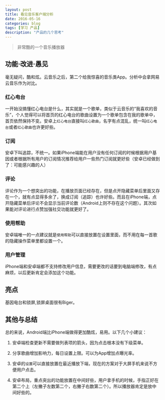 ```yaml
---
layout: post
title: 看见音乐客户端分析
date: 2016-05-16
categories: blog
tags: [学习 产品]
description: "产品的几个思考"
---
```


> 非常酷的一个音乐播放器

## 功能·改进·愚见

毫无疑问，酷和炫。云音乐之后，第二个给我惊喜的音乐类App。分析中会拿网易云音乐作为对比。

### 红心电台

一开始没搞懂红心电台是什么，其实就是一个歌单，类似于云音乐的“我喜欢的音乐”，个人觉得可以将首页的红心电台的歌曲设置为一个歌单包含在我的歌单中，首页依然保持不变。安卓上`红心电台`直接叫`红心歌曲`，名字有点混乱，统一叫`红心电台`或者`红心歌曲`也许更好些。

### 订阅

安卓下叫追踪，不统一。如果iPhone端能在用户没有任何订阅的时候根据用户基因或者根据所有用户的订阅情况推荐给用户一些热门订阅就更好些（安卓已经做到了：可能感兴趣的人）

### 评论

评论作为一个想突出的功能，在播放页面已经存在，但是点开隐藏菜单后里面又存在一个，就有点显得多余了，换成订阅（追踪）也许好些。而且在iPhone端，点开隐藏菜单后评论不会显示当前评论数（Android上则不存在这个问题）。其次如果能对评论进行点赞加强社交功能就更好了。

### 使用帮助

安卓端唯一的一点建议就是`使用帮助`可以直接放置在设置里面，而不用在每一首歌的隐藏操作菜单里都设置一个。


### 用户管理

iPhone端和安卓端都不支持修改用户信息，需要更改的话要到电脑端修改，有点麻烦，以后更新肯定会添加这个功能。

## 亮点

基因电台和锁屏,锁屏桌面很有Biger。

## 其他与总结

总的来说，Android端比iPhone端做得更加酷炫，易用。以下几个小建议：

1. 安卓端检查更新不需要做列表项的箭头，因为点击根本没有下级菜单。

2. 分享歌曲增加影响力，每日设置上限。可以为App增加点曝光率。

3. 安卓的`设置`可以直接放置在最近播放下端，现在的方案对于大屏手机来说不方便用户点击。

4. 安卓布局，重点突出的功能放置在中间好些，用户拿手机的时候，手指正好在第二个上（左撇子左数第二个，右撇子右数第二个）。所以播放器肯定是放中间好些的。


